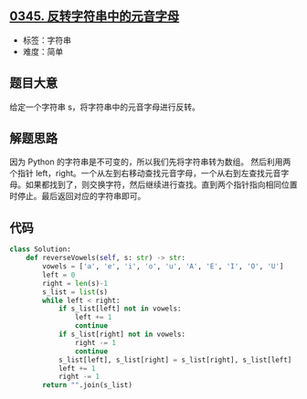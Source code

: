 ## [0345. 反转字符串中的元音字母](https://leetcode-cn.com/problems/reverse-vowels-of-a-string/)

- 标签：字符串
- 难度：简单

## 题目大意

给定一个字符串 s，将字符串中的元音字母进行反转。

## 解题思路

因为 Python 的字符串是不可变的，所以我们先将字符串转为数组。
然后利用两个指针 left，right。一个从左到右移动查找元音字母，一个从右到左查找元音字母。如果都找到了，则交换字符，然后继续进行查找。直到两个指针指向相同位置时停止。最后返回对应的字符串即可。

## 代码

```Python
class Solution:
    def reverseVowels(self, s: str) -> str:
        vowels = ['a', 'e', 'i', 'o', 'u', 'A', 'E', 'I', 'O', 'U']
        left = 0
        right = len(s)-1
        s_list = list(s)
        while left < right:
            if s_list[left] not in vowels:
                left += 1
                continue
            if s_list[right] not in vowels:
                right -= 1
                continue
            s_list[left], s_list[right] = s_list[right], s_list[left]
            left += 1
            right -= 1
        return "".join(s_list)
```

